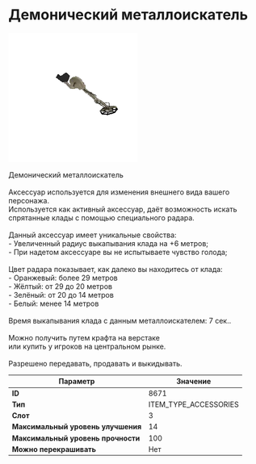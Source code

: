 # Демонический металлоискатель

![Item Image](../img/8671.webp?raw=true)

Демонический металлоискатель<br><br>Аксессуар используется для изменения внешнего вида вашего персонажа.<br>Используется как активный аксессуар, даёт возможность искать<br>спрятанные клады с помощью специального радара.<br><br>Данный аксессуар имеет уникальные свойства:<br>- Увеличенный радиус выкапывания клада на +6 метров;<br>- При надетом аксессуаре вы не испытываете чувство голода;<br><br>Цвет радара показывает, как далеко вы находитесь от клада:<br>- Оранжевый: более 29 метров<br>- Жёлтый: от 29 до 20 метров<br>- Зелёный: от 20 до 14 метров<br>- Белый: менее 14 метров<br><br>Время выкапывания клада с данным металлоискателем: 7 сек..<br><br>Можно получить путем крафта на верстаке<br>или купить у игроков на центральном рынке.<br><br>Разрешено передавать, продавать и выкидывать.


| Параметр | Значение |
|----------|----------|
| **ID** | 8671 |
| **Тип** | ITEM_TYPE_ACCESSORIES |
| **Слот** | 3 |
| **Максимальный уровень улучшения** | 14 |
| **Максимальный уровень прочности** | 100 |
| **Можно перекрашивать** | Нет |

